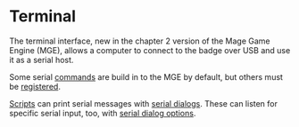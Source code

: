 # Terminal

The terminal interface, new in the chapter 2 version of the Mage Game Engine (MGE), allows a computer to connect to the badge over USB and use it as a serial host.

Some serial [commands](../commands.md) are build in to the MGE by default, but others must be [registered](../actions/REGISTER_SERIAL_DIALOG_COMMAND).

[Scripts](../Scripts) can print serial messages with [serial dialogs](../dialogs/serial_dialogs). These can listen for specific serial input, too, with [serial dialog options](../serial_dialog_options).

